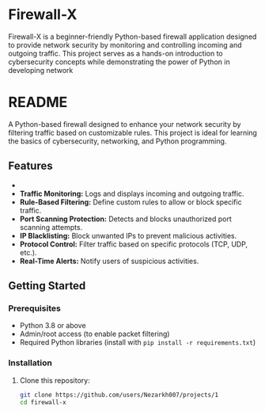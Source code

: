 # Firewall-X
Firewall-X is a beginner-friendly Python-based firewall application designed to provide network security by monitoring and controlling incoming and outgoing traffic. This project serves as a hands-on introduction to cybersecurity concepts while demonstrating the power of Python in developing network

# README

A Python-based firewall designed to enhance your network security by filtering traffic based on customizable rules. This project is ideal for learning the basics of cybersecurity, networking, and Python programming.  

## Features  
- 
- **Traffic Monitoring:** Logs and displays incoming and outgoing traffic.  
- **Rule-Based Filtering:** Define custom rules to allow or block specific traffic.  
- **Port Scanning Protection:** Detects and blocks unauthorized port scanning attempts.  
- **IP Blacklisting:** Block unwanted IPs to prevent malicious activities.  
- **Protocol Control:** Filter traffic based on specific protocols (TCP, UDP, etc.).  
- **Real-Time Alerts:** Notify users of suspicious activities.  

## Getting Started  

### Prerequisites  
- Python 3.8 or above  
- Admin/root access (to enable packet filtering)  
- Required Python libraries (install with `pip install -r requirements.txt`)  

### Installation  
1. Clone this repository:  
   ```bash  
   git clone https://github.com/users/Nezarkh007/projects/1
   cd firewall-x  
